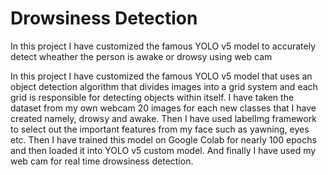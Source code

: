 # Drowsiness Detection 
 In this project I have customized the famous YOLO v5 model to accurately detect wheather the person is awake or drowsy using web cam
 
 In this project I have customized the famous YOLO v5 model that uses an object detection algorithm that divides images into a grid system and each grid is responsible for detecting objects within itself.  I have taken the dataset from my own webcam 20 images for each new classes that I have created namely, drowsy and awake. Then I have used labelImg framework to select out the important features from my face such as yawning, eyes etc. Then I have trained this model on Google Colab for nearly 100 epochs and then loaded it into YOLO v5 custom model. And finally I have used my web cam for real time drowsiness detection.
